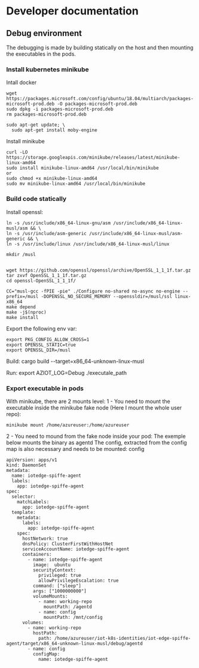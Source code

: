 # Developer documentation


## Debug environment
The debugging is made by building statically on the host and then mounting the executables in the pods.
### Install kubernetes minikube
Intall docker
```
wget https://packages.microsoft.com/config/ubuntu/18.04/multiarch/packages-microsoft-prod.deb -O packages-microsoft-prod.deb
sudo dpkg -i packages-microsoft-prod.deb
rm packages-microsoft-prod.deb

sudo apt-get update; \
  sudo apt-get install moby-engine
```

Install minikube
```
curl -LO https://storage.googleapis.com/minikube/releases/latest/minikube-linux-amd64
sudo install minikube-linux-amd64 /usr/local/bin/minikube
or
sudo chmod +x minikube-linux-amd64
sudo mv minikube-linux-amd64 /usr/local/bin/minikube
```

### Build code statically
Install openssl:
```
ln -s /usr/include/x86_64-linux-gnu/asm /usr/include/x86_64-linux-musl/asm && \
ln -s /usr/include/asm-generic /usr/include/x86_64-linux-musl/asm-generic && \
ln -s /usr/include/linux /usr/include/x86_64-linux-musl/linux

mkdir /musl


wget https://github.com/openssl/openssl/archive/OpenSSL_1_1_1f.tar.gz
tar zxvf OpenSSL_1_1_1f.tar.gz
cd openssl-OpenSSL_1_1_1f/

CC="musl-gcc -fPIE -pie" ./Configure no-shared no-async no-engine --prefix=/musl -DOPENSSL_NO_SECURE_MEMORY --openssldir=/musl/ssl linux-x86_64
make depend
make -j$(nproc)
make install
```

Export the following env var:
```
export PKG_CONFIG_ALLOW_CROSS=1
export OPENSSL_STATIC=true
export OPENSSL_DIR=/musl
```

Build:
cargo build --target=x86_64-unknown-linux-musl

Run:
export AZIOT_LOG=Debug
./executale_path

### Export executable in pods
With minikube, there are 2 mounts level:
1 - You need to mount the executable inside the minikube fake node (Here I mount the whole user repo):
```
minikube mount /home/azureuser:/home/azureuser
```
2 - You need to mound from the fake node inside your pod:
The exemple below mounts the binary as agentd
The config, extracted from the config map is also necessary and needs to be mounted: config
```
apiVersion: apps/v1
kind: DaemonSet
metadata:
  name: iotedge-spiffe-agent
  labels:
    app: iotedge-spiffe-agent
spec:
  selector:
    matchLabels:
      app: iotedge-spiffe-agent
  template:
    metadata:
      labels:
        app: iotedge-spiffe-agent
    spec:
      hostNetwork: true
      dnsPolicy: ClusterFirstWithHostNet    
      serviceAccountName: iotedge-spiffe-agent
      containers:
        - name: iotedge-spiffe-agent
          image:  ubuntu
          securityContext:
            privileged: true
            allowPrivilegeEscalation: true
          command: ["sleep"]
          args: ["1000000000"]
          volumeMounts:
            - name: working-repo
              mountPath: /agentd
            - name: config
              mountPath: /mnt/config    
      volumes:
        - name: working-repo
          hostPath:
            path: /home/azureuser/iot-k8s-identities/iot-edge-spiffe-agent/target/x86_64-unknown-linux-musl/debug/agentd
        - name: config
          configMap:
            name: iotedge-spiffe-agent 
```
